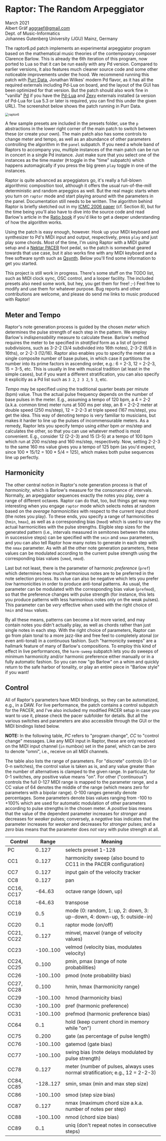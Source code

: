 # Raptor: The Random Arpeggiator

March 2021  
Albert Gräf <aggraef@gmail.com>  
Dept. of Music-Informatics  
Johannes Gutenberg University (JGU) Mainz, Germany

The raptor6.pd patch implements an experimental arpeggiator program based on the mathematical music theories of the contemporary composer Clarence Barlow. This is already the 6th iteration of this program, now ported to Lua so that it can be run easily with any Pd version. Compared to earlier versions, it also features much cleaner source code and some other noticeable improvements under the hood. We recommend running this patch with [Purr Data][], Jonathan Wilkes' modern Pd flavor, as it has all the required externals including Pd-Lua on board, and the layout of the GUI has been optimized for that version. But the patch should also work fine in "vanilla" [Pd][] if you have the [Pd-Lua][] and [Zexy][] externals installed (a version of Pd-Lua for Lua 5.3 or later is required, you can find this under the given URL). The screenshot below shows the patch running in Purr Data.

<img src="raptor6.png" alt="raptor6" style="zoom: 70%;" />

A few sample presets are included in the presets folder, use the `p` abstractions in the lower right corner of the main patch to switch between these (or create your own). The main patch also has some controls to change meter and tempo, as well as an abundance of other parameters controlling the algorithm in the `panel` subpatch. If you need a whole band of Raptors to accompany you, multiple instances of the main patch can be run in concert in a single Pd instance. Just make sure that you select one of the instances as the time master (`M` toggle in the "time" subpatch) which happens automagically if you press the big green `play` toggle in one of the instances.

Raptor is quite advanced as arpeggiators go, it's really a full-blown algorithmic composition tool, although it offers the usual run-of-the-mill deterministic and random arpeggios as well. But the real magic starts when you turn on `raptor` mode and start playing around with the parameters in the panel. Documentation still needs to be written. The algorithm behind Raptor is briefly sketched out in my [ICMC 2006 paper][] (cf. Section 8), but for the time being you'll also have to dive into the source code and read Barlow's article in the [Ratio book][] if you'd like to get a deeper understanding of how the algorithm works.

Using the patch is easy enough, however. Hook up your MIDI keyboard and synthesizer to Pd's MIDI input and output, respectively, press `play` and just play some chords. Most of the time, I'm using Raptor with a MIDI guitar setup and a [Nektar PACER][] foot pedal, so the patch is somewhat geared towards that use case, but it also works fine with any MIDI keyboard and a free software synth such as [Qsynth][]. Below you'll find some information to get you started.

This project is still work in progress. There's some stuff on the TODO list, such as MIDI clock sync, OSC control, and a looper facility. The included presets also need some work, but hey, you get them for free! ;-) Feel free to modify and use them for whatever purpose. Bug reports and other contributions are welcome, and please do send me links to music produced with Raptor!

## Meter and Tempo

Raptor's note generation process is guided by the chosen *meter* which determines the pulse strength of each step in the pattern. We employ Barlow's *indispensability* measure to calculate these. Barlow's method requires the meter to be specified in *stratified* form as a list of (prime) subdivisions, such as 3-2-2 (3/4 subdivided into 16th notes), 2-3-2 (6/8 in 16ths), or 2-2-3 (12/16). Raptor also enables you to specify the meter as a single composite number of base pulses, in which case it partitions the number into its prime factors in ascending order, e.g.: 6 = 2-3, 12 = 2-2-3, 15 = 3-5, etc. This is usually in line with musical tradition (at least in the simple cases), but if you want a different stratification, you can also specify it explicitly as a Pd list such as `3 2`, `2 3 2`, `5 3`, etc.

*Tempo* may be specified using the traditional quarter beats per minute (bpm) value. Thus the actual pulse frequency depends on the number of base pulses in the meter. E.g., assuming a tempo of 120 bpm, a 4 = 2-2 (a.k.a. common time) meter runs at 500 ms per step, an 8 = 2-2-2 meter at double speed (250 ms/step), 12 = 2-2-3 at triple speed (167 ms/step), you get the idea. This way of denoting tempo is very familiar to musicians, but makes it harder to line up the pulses of incommensurable meters. As a remedy, Raptor lets you specify tempo using *either* bpm *or* ms/step and calculates the other, so that you can use whatever method is most convenient. E.g., consider 12 (2-2-3) and 15 (3-5) at a tempo of 100 bpm which run at 200 ms/step and 160 ms/step, respectively. Now, setting 2-2-3 to the same 160 ms value gives you a tempo of 125 bpm (as you'd expect, since 100 * 15/12 = 100 * 5/4 = 125), which makes both pulse sequences line up perfectly.

## Harmonicity

The other central notion in Raptor's note generation process is that of *harmonicity*, which is Barlow's measure for the consonance of intervals. Normally, an arpeggiator sequences exactly the notes you play, over a range of different octaves. Raptor can do that, too, but things get way more interesting when you engage `raptor` mode which selects notes at random based on the *average harmonicities* with respect to the current input chord (the notes you play). To these ends, you specify a range of harmonicities (`hmin`, `hmax`), as well as a corresponding bias (`hmod`) which is used to vary the actual harmonicities with the pulse strengths. Eligible step sizes for the generated pattern (i.e., intervals measured in semitones between the notes in successive steps) can be specified with the `smin` and `smax` parameters, and you can also tell Raptor how many notes to generate in each step with the `nmax` parameter. As with all the other note generation parameters, these values can be modulated according to the current pulse strength using the corresponding bias values (`smod`, `nmod`).

Last but not least, there is the parameter of harmonic *preference* (`pref`) which determines how much harmonious notes are to be preferred in the note selection process. Its value can also be negative which lets you prefer *low* harmonicities in order to produce anti-tonal patterns. As usual, the parameter can be modulated with the corresponding bias value (`prefmod`), so that the preference changes with pulse strength (for instance, this lets you produce patterns with less harmonious notes only on the weak pulses). This parameter can be *very* effective when used with the right choice of `hmin` and `hmax` values.

By all these means, patterns can become a lot more varied, and may contain notes you didn't actually play, as well as chords rather than just single notes in each step. With the right choice of parameters, Raptor can go from plain tonal to a more jazz-like and free feel to completely atonal (or even anti-tonal) in a continuous fashion. Such "harmonicity sweeps" are a hallmark feature of many of Barlow's compositions. To employ this kind of effect in live performances, the `harm-sweep` subpatch lets you do sweeps of minimum harmonicity and/or harmonic preference either manually or in a fully automatic fashion. So you can now "go Barlow" on a whim and quickly return to the safe harbor of tonality, or play an entire piece in "Barlow style" if you want!

## Control

All of Raptor's parameters have MIDI bindings, so they can be automatized, e.g., in a DAW. For live performance, the patch contains a control subpatch for the PACER, and I've also included my modified PACER setup in case you want to use it, please check the pacer subfolder for details. But all the various switches and parameters are also accessible through the GUI or the MIDI bindings listed below.

**NOTE:** In the following table, *PC* refers to "program change", *CC* to "control change" messages. Like any MIDI input in Raptor, these are only received on the MIDI input channel (`in` numbox) set in the panel, which can be zero to denote "omni", i.e., receive on all MIDI channels.

The table also lists the range of parameters. For "discrete" controls (0-1 or 0-n switches), the control value is taken as is, and any value greater than the number of alternatives is clamped to the given range. In particular, for 0-1 switches, *any* positive value means "on". For other ("continuous") controls the full 0-127 MIDI range is mapped to the parameter range, and a CC value of 64 denotes the middle of the range (which means zero for parameters with a bipolar range). 0-100 ranges generally denote percentages. Some parameters denote bias values ranging from -100 to +100% which are used for automatic modulation of other parameters according to pulse strengths in the chosen meter. A *positive* bias means that the value of the dependent parameter increases for *stronger* and decreases for *weaker* pulses; conversely, a *negative* bias indicates that the parameter increases for *weaker* and decreases for *stronger* pulses; and a *zero* bias means that the parameter does *not* vary with pulse strength at all.

| Control    | Range     | Meaning                                                      |
| ---------- | --------- | ------------------------------------------------------------ |
| PC         | 0..127    | selects preset 1-128                                         |
| CC1        | 0..127    | harmonicity sweep (also bound to CC11 in the PACER configuration) |
| CC7        | 0..127    | input gain of the velocity tracker                           |
| CC8        | 0..127    | pan                                                          |
| CC16, CC17 | -64..63   | octave range (down, up)                                      |
| CC18       | -64..63   | transpose                                                    |
| CC19       | 0..5      | mode (0: random, 1: up, 2: down, 3: up-down, 4: down-up, 5: outside-in) |
| CC20       | 0..1      | raptor mode (on/off)                                         |
| CC21, CC22 | 0..127    | minvel, maxvel (range of velocity values)                    |
| CC23       | -100..100 | velmod (velocity bias, modulates velocity)                   |
| CC24, CC25 | 0..100    | pmin, pmax (range of note probabilities)                     |
| CC26       | -100..100 | pmod (note probability bias)                                 |
| CC27, CC28 | 0..100    | hmin, hmax (harmonicity range)                               |
| CC29       | -100..100 | hmod (harmonicity bias)                                      |
| CC30       | -100..100 | pref (harmonic preference)                                   |
| CC31       | -100..100 | prefmod (harmonic preference bias)                           |
| CC64       | 0..1      | hold (keep current chord in memory while "on")               |
| CC75       | 0..200    | gate (as percentage of pulse length)                         |
| CC76       | -100..100 | gatemod (gate bias)                                          |
| CC77       | -100..100 | swing bias (note delays modulated by pulse strength)         |
| CC78       | 0..127    | meter (number of pulses, always uses normal stratification; e.g., 12 = 2-2-3) |
| CC84, CC85 | -128..127 | smin, smax (min and max step size)                           |
| CC86       | -100..100 | smod (step size bias)                                        |
| CC87       | 0..127    | nmax (maximum chord size a.k.a. number of notes per step)    |
| CC88       | -100..100 | nmod (chord size bias)                                       |
| CC89       | 0..1      | uniq (don't repeat notes in consecutive steps)               |

[ICMC 2006 paper]: http://hdl.handle.net/2027/spo.bbp2372.2006.021
[Ratio book]: http://clarlow.org/wp-content/uploads/2016/10/THE-RATIO-BOOK.pdf

[Purr Data]: https://agraef.github.io/purr-data/
[Pd]: http://msp.ucsd.edu/software.html
[Zexy]: https://github.com/iem-projects/pd-zexy
[Pd-Lua]: https://agraef.github.io/pd-lua/
[Qsynth]: https://qsynth.sourceforge.io/
[Nektar PACER]: https://nektartech.com/pacer-midi-daw-footswitch-controller/
